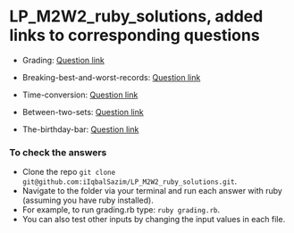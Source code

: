 # LP_M2W2_ruby_solutions, added links to corresponding questions

- Grading:
[Question link](https://www.hackerrank.com/challenges/grading/problem?isFullScreen=true)

- Breaking-best-and-worst-records:
[Question link](https://www.hackerrank.com/challenges/breaking-best-and-worst-records/problem?isFullScreen=true)

- Time-conversion:
[Question link](https://www.hackerrank.com/challenges/time-conversion/problem?isFullScreen=true)

- Between-two-sets:
[Question link](https://www.hackerrank.com/challenges/between-two-sets/problem?isFullScreen=true)

- The-birthday-bar:
[Question link](https://www.hackerrank.com/challenges/the-birthday-bar/problem?isFullScreen=true)



### To check the answers
- Clone the repo `git clone git@github.com:iIqbalSazim/LP_M2W2_ruby_solutions.git`.
- Navigate to the folder via your terminal and run each answer with ruby (assuming you have ruby installed).
- For example, to run grading.rb type: `ruby grading.rb`.
- You can also test other inputs by changing the input values in each file.


